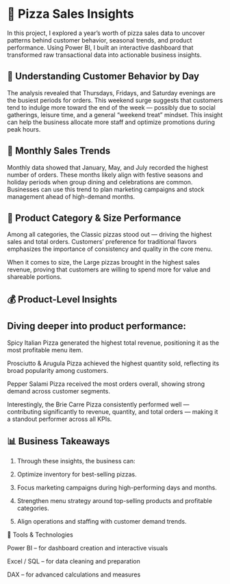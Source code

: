 # 🍕 Pizza Sales Insights

In this project, I explored a year’s worth of pizza sales data to uncover patterns behind customer behavior, seasonal trends, and product performance. Using Power BI, I built an interactive dashboard that transformed raw transactional data into actionable business insights.

## 📅 Understanding Customer Behavior by Day

The analysis revealed that Thursdays, Fridays, and Saturday evenings are the busiest periods for orders. This weekend surge suggests that customers tend to indulge more toward the end of the week — possibly due to social gatherings, leisure time, and a general “weekend treat” mindset. This insight can help the business allocate more staff and optimize promotions during peak hours.

## 📆 Monthly Sales Trends

Monthly data showed that January, May, and July recorded the highest number of orders. These months likely align with festive seasons and holiday periods when group dining and celebrations are common. Businesses can use this trend to plan marketing campaigns and stock management ahead of high-demand months.

## 🍕 Product Category & Size Performance

Among all categories, the Classic pizzas stood out — driving the highest sales and total orders. Customers’ preference for traditional flavors emphasizes the importance of consistency and quality in the core menu.

When it comes to size, the Large pizzas brought in the highest sales revenue, proving that customers are willing to spend more for value and shareable portions.

## 💰 Product-Level Insights

## Diving deeper into product performance:

Spicy Italian Pizza generated the highest total revenue, positioning it as the most profitable menu item.

Prosciutto & Arugula Pizza achieved the highest quantity sold, reflecting its broad popularity among customers.

Pepper Salami Pizza received the most orders overall, showing strong demand across customer segments.

Interestingly, the Brie Carre Pizza consistently performed well — contributing significantly to revenue, quantity, and total orders — making it a standout performer across all KPIs.

## 📊 Business Takeaways

1. Through these insights, the business can:

2. Optimize inventory for best-selling pizzas.

3. Focus marketing campaigns during high-performing days and months.

4. Strengthen menu strategy around top-selling products and profitable categories.

5. Align operations and staffing with customer demand trends.

🧠 Tools & Technologies

Power BI – for dashboard creation and interactive visuals

Excel / SQL – for data cleaning and preparation

DAX – for advanced calculations and measures      
